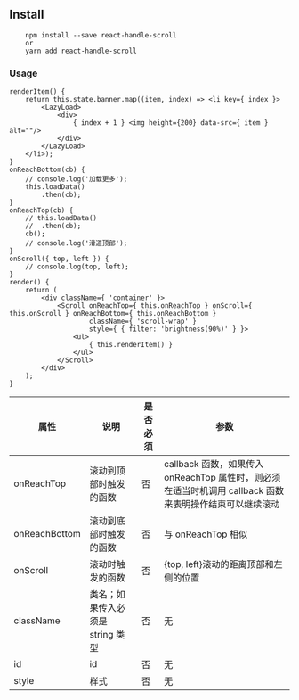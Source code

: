 ## Install

```
    npm install --save react-handle-scroll
    or
    yarn add react-handle-scroll
```

### Usage

```
renderItem() {
    return this.state.banner.map((item, index) => <li key={ index }>
        <LazyLoad>
            <div>
                { index + 1 } <img height={200} data-src={ item } alt=""/>
            </div>
        </LazyLoad>
    </li>);
}
onReachBottom(cb) {
    // console.log('加载更多');
    this.loadData()
        .then(cb);
}
onReachTop(cb) {
    // this.loadData()
    // 	.then(cb);
    cb();
    // console.log('滑道顶部');
}
onScroll({ top, left }) {
    // console.log(top, left);
}
render() {
    return (
        <div className={ 'container' }>
            <Scroll onReachTop={ this.onReachTop } onScroll={ this.onScroll } onReachBottom={ this.onReachBottom }
                    className={ 'scroll-wrap' }
                    style={ { filter: 'brightness(90%)' } }>
                <ul>
                    { this.renderItem() }
                </ul>
            </Scroll>
        </div>
    );
}
```

| 属性          | 说明                             | 是否必须 | 参数                                                                                                    |
| ------------- | -------------------------------- | -------- | ------------------------------------------------------------------------------------------------------- |
| onReachTop    | 滚动到顶部时触发的函数           | 否       | callback 函数，如果传入 onReachTop 属性时，则必须在适当时机调用 callback 函数来表明操作结束可以继续滚动 |
| onReachBottom | 滚动到底部时触发的函数           | 否       | 与 onReachTop 相似                                                                                      |
| onScroll      | 滚动时触发的函数                 | 否       | {top, left}滚动的距离顶部和左侧的位置                                                                   | 无 |
| className     | 类名；如果传入必须是 string 类型 | 否       | 无                                                                                                      |
| id            | id                               | 否       | 无                                                                                                      |
| style         | 样式                             | 否       | 无                                                                                                      |
